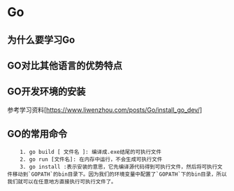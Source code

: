 # Go

## 为什么要学习Go

## GO对比其他语言的优势特点

## GO开发环境的安装

参考学习资料[https://www.liwenzhou.com/posts/Go/install_go_dev/]

## GO的常用命令

```
 	1. go build [ 文件名 ]: 编译成.exe结尾的可执行文件
 	2. go run [文件名]: 在内存中运行，不会生成可执行文件
 	3. go install :表示安装的意思，它先编译源代码得到可执行文件，然后将可执行文件移动到`GOPATH`的bin目录下。因为我们的环境变量中配置了`GOPATH`下的bin目录，所以我们就可以在任意地方直接执行可执行文件了。
```

